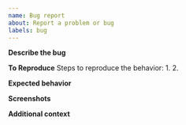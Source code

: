 ```yaml
---
name: Bug report
about: Report a problem or bug
labels: bug
---
```


**Describe the bug**

**To Reproduce**
Steps to reproduce the behavior:
1. 
2. 

**Expected behavior**

**Screenshots**

**Additional context** 
